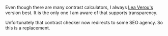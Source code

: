 Even though there are many contrast calculators, I always [Lea
Verou's](https://github.com/LeaVerou/contrast-ratio) version best. It is the
only one I am aware of that supports transparency.

Unfortunately that contrast checker now redirects to some SEO agency. So this
is a replacement.
